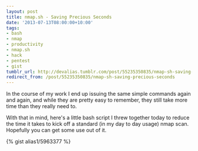 ```yaml
---
layout: post
title: nmap.sh - Saving Precious Seconds
date: '2013-07-13T08:00:00+10:00'
tags:
- bash
- nmap
- productivity
- nmap.sh
- hack
- pentest
- gist
tumblr_url: http://devalias.tumblr.com/post/55235350835/nmap-sh-saving-precious-seconds
redirect_from: /post/55235350835/nmap-sh-saving-precious-seconds
---
```

In the course of my work I end up issuing the same simple commands again and again, and while they are pretty easy to remember, they still take more time than they really need to.

With that in mind, here's a little bash script I threw together today to reduce the time it takes to kick off a standard (in my day to day usage) nmap scan. Hopefully you can get some use out of it.

{% gist alias1/5963377 %}
